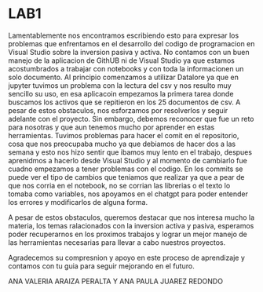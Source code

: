 # LAB1

Lamentablemente nos encontramos escribiendo esto para expresar los problemas que enfrentamos en el desarrollo del codigo de programacion en Visual Studio 
sobre la inversion pasiva y activa. No contamos con un buen manejo de la aplicacion de GithUB ni de Visual Studio ya que estamos acostumbrados a trabajar 
con notebooks y con toda la informacionen un solo documento. Al principio comenzamos a utilizar Datalore ya que en jupyter tuvimos un problema con la 
lectura del csv y nos resulto muy sencillo su uso, en esa aplicacoin empezamos la primera tarea donde buscamos los activos que se repitieron en los 
25 documentos de csv. A pesar de estos obstaculos, nos esforzamos por resolverlos y seguir adelante con el proyecto. Sin embargo, debemos reconocer que
fue un reto para nosotras y que aun tenemos mucho por aprender en estas herramientas. Tuvimos problemas para hacer el comit en el repositorio, cosa que 
nos preocupaba mucho ya que debiamos de hacer dos a las semana y esto nos hizo sentir que ibamos muy lento en el trabajo, despues aprenidmos a hacerlo 
desde Visual Studio y al momento de cambiarlo fue cuadno empezamos a tener problemas con el codigo. En los commits se puede ver el tipo de cambios que 
teniamos que realizar ya que a pear de que nos corria en el notebook, no se corrian las librerias o el texto lo tomaba como variables, nos apoyamos en
el chatgpt para poder entender los errores y modificarlos de alguna forma. 

A pesar de estos obstaculos, queremos destacar que nos interesa mucho la materia, los temas ralacionados con la inversion activa y pasiva, esperamos 
poder recuperarnos en los proximos trabajos y lograr un mejor manejo de las herramientas necesarias para llevar a cabo nuestros proyectos. 

Agradecemos su compresnion y apoyo en este proceso de aprendizaje y contamos con tu guia para seguir mejorando en el futuro. 


ANA VALERIA ARAIZA PERALTA Y ANA PAULA JUAREZ REDONDO 
